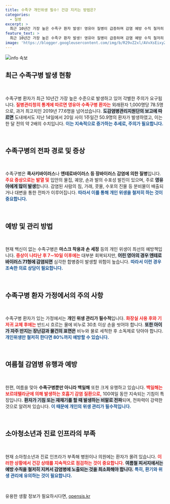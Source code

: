 ```yaml
---
title: 수족구 개인위생 필수! 건강 지키는 방법은?
categories:
  - 질병
excerpt: >
  최근 10년간 가장 높은 수족구 환자 발생! 영유아 질병이 급증하며 감염 예방 수칙 철저히 지켜야. 백일해도 여름철 유행 중, 기침으로 전파되니 주의가 필요! 건강한 여름 나기를 위해 개인 위생을 최우선으로!
feature_text: >
  최근 10년간 가장 높은 수족구 환자 발생! 영유아 질병이 급증하며 감염 예방 수칙 철저히 지켜야. 백일해도 여름철 유행 중, 기침으로 전파되니 주의가 필요! 건강한 여름 나기를 위해 개인 위생을 최우선으로!
image: 'https://blogger.googleusercontent.com/img/b/R29vZ2xl/AVvXsEixyZcFfHzMRdzZMjFBmAUKJYCLCGyLL1o632UiGVXcaFdKo_bkvkuCioo0uUKlGfBVcT3P84aROyZIXSBEx3Aw5nCQ3pTgDom1WDC4m8eifvWiAmWEEVb4x6G_l8C0QH225ldMjyaFvpxGEBGNO37VmDTDMHGhJPq73UglMfDca1-0aw/s1600/blogspot.png'
---
```


<p><img src="https://blogger.googleusercontent.com/img/b/R29vZ2xl/AVvXsEixyZcFfHzMRdzZMjFBmAUKJYCLCGyLL1o632UiGVXcaFdKo_bkvkuCioo0uUKlGfBVcT3P84aROyZIXSBEx3Aw5nCQ3pTgDom1WDC4m8eifvWiAmWEEVb4x6G_l8C0QH225ldMjyaFvpxGEBGNO37VmDTDMHGhJPq73UglMfDca1-0aw/s1600/blogspot.png" alt="info 속보" /></p>

<h2 data-ke-size="size26">최근 수족구병 발생 현황</h2>

<p data-ke-size="size16">&nbsp;</p>

<p>수족구병 환자가 최근 10년간 가장 높은 수준으로 발생하고 있어 각별한 주의가 요구됩니다. <b><span style="color: #ee2323;">질병관리청의 통계에 따르면 영유아 수족구병 환자는</span></b> 외래환자 1,000명당 78.5명으로, 과거 최고치인 2019년 77.6명을 넘어섰습니다. <b><span style="background-color: #21538527;">도감염병관리지원단의 보고에 따르면</span></b> 도내에서도 지난 14일에서 20일 사이 1주일간 50.9명의 환자가 발생하였고, 이는 한 달 전의 약 2배의 수치입니다. <b><span style="color: #1a5490;">이는 지속적으로 증가하는 추세로, 주의가 필요합니다.</span></b></p>

<p data-ke-size="size16">&nbsp;</p>

<h2 data-ke-size="size26">수족구병의 전파 경로 및 증상</h2>

<p data-ke-size="size16">&nbsp;</p>

<p>수족구병은 <b>콕사키바이러스</b>나 <b>엔테로바이러스 등 장바이러스 감염에 의한 질병</b>입니다. <b><span style="color: #ee2323;">주요 증상으로는 발열 및</span></b> 입안의 물집, 궤양, 손과 발의 수포성 발진이 있으며, 주로 <b><span style="background-color: #21538527;">영유아에게 많이 발생</span></b>합니다. 감염된 사람의 침, 가래, 콧물, 수포의 진물 등 분비물이 배출되거나 대변을 통한 전파가 이루어집니다. <b><span style="color: #1a5490;">따라서 이를 통해 개인 위생을 철저히 하는 것이 중요합니다.</span></b></p>

<p data-ke-size="size16">&nbsp;</p>

<h2 data-ke-size="size26">예방 및 관리 방법</h2>

<p data-ke-size="size16">&nbsp;</p>

<p>현재 백신이 없는 수족구병은 <b>마스크 착용과 손 세정</b> 등의 개인 위생이 최선의 예방책입니다. <b><span style="color: #ee2323;">증상이 나타난 후 7∼10일 이후에는</span></b> 대부분 회복되지만, <b><span style="background-color: #21538527;">어린 영아의 경우 엔테로바이러스 71형에 감염되면</span></b> 심각한 합병증이 발생할 위험이 높습니다. <b><span style="color: #1a5490;">따라서 이런 경우 조속한 의료 상담이 필요합니다.</span></b></p>

<p data-ke-size="size16">&nbsp;</p>

<h2 data-ke-size="size26">수족구병 환자 가정에서의 주의 사항</h2>

<p data-ke-size="size16">&nbsp;</p>

<p>수족구병 환자가 있는 가정에서는 <b>개인 위생 관리가 필수적</b>입니다. <b><span style="color: #ee2323;">화장실 사용 후와 기저귀 교체 후에는</span></b> 반드시 흐르는 물에 비누로 30초 이상 손을 씻어야 합니다. <b><span style="background-color: #21538527;">또한 아이가 자주 만지는 장난감과 물건의 표면은</span></b> 비누와 물로 세척한 후 소독제로 닦아야 합니다. <b><span style="color: #1a5490;">개인위생만 철저히 한다면 80%까지 예방할 수 있습니다.</span></b></p>

<p data-ke-size="size16">&nbsp;</p>

<h2 data-ke-size="size26">여름철 감염병 유행과 예방</h2>

<p data-ke-size="size16">&nbsp;</p>

<p>한편, 여름을 맞아 <b>수족구병뿐만 아니라 백일해</b> 또한 크게 유행하고 있습니다. <b><span style="color: #ee2323;">백일해는 보르데텔라균에 의해 발생하는 호흡기 감염 질환으로,</span></b> 100여일 동안 지속되는 기침이 특징입니다. <b><span style="background-color: #21538527;">환자가 기침 또는 재채기를 할 때 발생하는 비말로 전파</span></b>되며, 전파력이 강력한 것으로 알려져 있습니다. <b><span style="color: #1a5490;">이 때문에 개인의 위생 관리가 필수적입니다.</span></b></p>

<p data-ke-size="size16">&nbsp;</p>

<h2 data-ke-size="size26">소아청소년과 진료 인프라의 부족</h2>

<p data-ke-size="size16">&nbsp;</p>

<p>현재 소아청소년과 진료 인프라가 부족해 병원이나 의원에는 환자가 몰려 있습니다. <b><span style="color: #ee2323;">이러한 상황에서 건강 상태를 지속적으로 점검하는 것이 중요합니다.</span></b> <b><span style="background-color: #21538527;">여름철 피서지에서는 예방 수칙을 철저히 지켜서 감염병에 노출되는 것을 최소화해야 합니다.</span></b> <b><span style="color: #1a5490;">특히, 환기와 위생 관리에 유의하는 것이 필요합니다.</span></b></p>

<p data-ke-size="size16">&nbsp;</p>
유용한 생활 정보가 필요하시다면, <a href="https://opensis.kr" rel="dofollow">opensis.kr</a>


